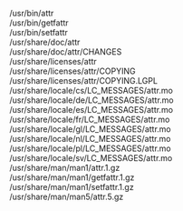 /usr/bin/attr  
/usr/bin/getfattr  
/usr/bin/setfattr  
/usr/share/doc/attr  
/usr/share/doc/attr/CHANGES  
/usr/share/licenses/attr  
/usr/share/licenses/attr/COPYING  
/usr/share/licenses/attr/COPYING.LGPL  
/usr/share/locale/cs/LC\_MESSAGES/attr.mo  
/usr/share/locale/de/LC\_MESSAGES/attr.mo  
/usr/share/locale/es/LC\_MESSAGES/attr.mo  
/usr/share/locale/fr/LC\_MESSAGES/attr.mo  
/usr/share/locale/gl/LC\_MESSAGES/attr.mo  
/usr/share/locale/nl/LC\_MESSAGES/attr.mo  
/usr/share/locale/pl/LC\_MESSAGES/attr.mo  
/usr/share/locale/sv/LC\_MESSAGES/attr.mo  
/usr/share/man/man1/attr.1.gz  
/usr/share/man/man1/getfattr.1.gz  
/usr/share/man/man1/setfattr.1.gz  
/usr/share/man/man5/attr.5.gz  
